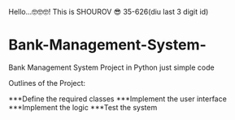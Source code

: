 Hello...🤓🤓🤓!
This is SHOUROV 😎 35-626(diu last 3 digit id)
# Bank-Management-System-

Bank Management System Project in Python just simple code

Outlines of the Project:

***Define the required classes
***Implement the user interface
***Implement the logic
***Test the system
